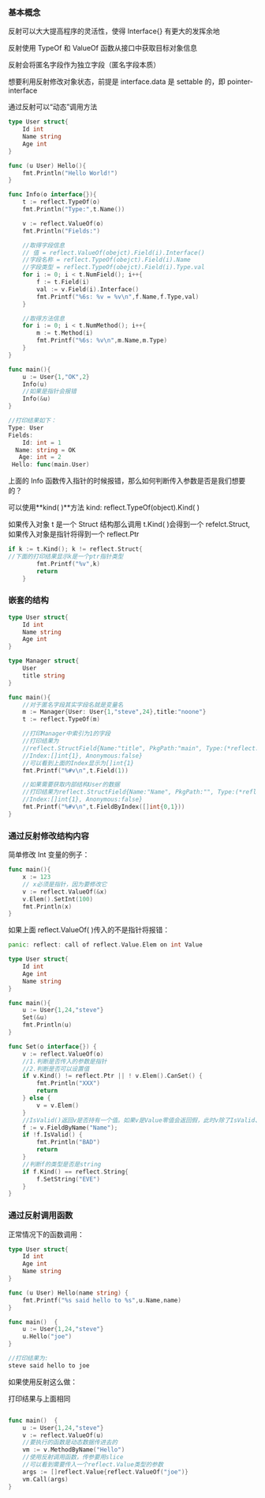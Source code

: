### 基本概念

反射可以大大提高程序的灵活性，使得 Interface{} 有更大的发挥余地

反射使用 TypeOf 和 ValueOf 函数从接口中获取目标对象信息

反射会将匿名字段作为独立字段（匿名字段本质）

想要利用反射修改对象状态，前提是 interface.data 是 settable 的，即 pointer-interface

通过反射可以“动态”调用方法

```go
type User struct{
	Id int
	Name string
	Age int
}

func (u User) Hello(){
	fmt.Println("Hello World!")
}

func Info(o interface{}){
	t := reflect.TypeOf(o)
	fmt.Println("Type:",t.Name())

	v := reflect.ValueOf(o)
	fmt.Println("Fields:")

	//取得字段信息
	// 值 = reflect.ValueOf(obejct).Field(i).Interface()
	//字段名称 = reflect.TypeOf(obejct).Field(i).Name
	//字段类型 = reflect.TypeOf(obejct).Field(i).Type.val
	for i := 0; i < t.NumField(); i++{
		f := t.Field(i)
		val := v.Field(i).Interface()
		fmt.Printf("%6s: %v = %v\n",f.Name,f.Type,val)
	}

	//取得方法信息
	for i := 0; i < t.NumMethod(); i++{
		m := t.Method(i)
		fmt.Printf("%6s: %v\n",m.Name,m.Type)
	}
}

func main(){
	u := User{1,"OK",2}
	Info(u)
	//如果是指针会报错
	Info(&u)
}

//打印结果如下：
Type: User
Fields:
    Id: int = 1
  Name: string = OK
   Age: int = 2
 Hello: func(main.User)

```

上面的 Info 函数传入指针的时候报错，那么如何判断传入参数是否是我们想要的？

可以使用**kind( )**方法 kind: reflect.TypeOf(object).Kind( )

如果传入对象 t 是一个 Struct 结构那么调用 t.Kind( )会得到一个 refelct.Struct, 如果传入对象是指针将得到一个 reflect.Ptr

```go
if k := t.Kind(); k != reflect.Struct{
//下面的打印结果显示k是一个ptr指针类型
		fmt.Printf("%v",k)
		return
	}
```

### 嵌套的结构

```go
type User struct{
	Id int
	Name string
	Age int
}

type Manager struct{
	User
	title string
}

func main(){
	//对于匿名字段其实字段名就是变量名
	m := Manager{User: User{1,"steve",24},title:"noone"}
	t := reflect.TypeOf(m)

	//打印Manager中索引为1的字段
	//打印结果为
	//reflect.StructField{Name:"title", PkgPath:"main", Type:(*reflect.rtype)(0x10b37e0), Tag:"", Offset:0x20,
	//Index:[]int{1}, Anonymous:false}
	//可以看到上面的Index显示为[]int{1}
	fmt.Printf("%#v\n",t.Field(1))

	//如果需要获取内部结构User的数据
	//打印结果为reflect.StructField{Name:"Name", PkgPath:"", Type:(*reflect.rtype)(0x10b3920), Tag:"", Offset:0x8,
	//Index:[]int{1}, Anonymous:false}
	fmt.Printf("%#v\n",t.FieldByIndex([]int{0,1}))
}
```

### 通过反射修改结构内容

简单修改 Int 变量的例子：

```go
func main(){
	x := 123
	// x必须是指针，因为要修改它
	v := reflect.ValueOf(&x)
	v.Elem().SetInt(100)
	fmt.Println(x)
}
```

如果上面 reflect.ValueOf( )传入的不是指针将报错：

```go
panic: reflect: call of reflect.Value.Elem on int Value
```

```go
type User struct{
	Id int
	Age int
	Name string
}

func main(){
	u := User{1,24,"steve"}
	Set(&u)
	fmt.Println(u)
}

func Set(o interface{}) {
	v := reflect.ValueOf(o)
	//1.判断是否传入的参数是指针
	//2.判断是否可以设置值
	if v.Kind() != reflect.Ptr || ! v.Elem().CanSet() {
		fmt.Println("XXX")
		return
	} else {
		v = v.Elem()
	}
	//IsValid()返回v是否持有一个值。如果v是Value零值会返回假，此时v除了IsValid、String、Kind之外的方法都会导	//致panic。
	f := v.FieldByName("Name");
	if !f.IsValid() {
		fmt.Println("BAD")
		return
	}
	//判断f的类型是否是string
	if f.Kind() == reflect.String{
		f.SetString("EVE")
	}
}
```

### 通过反射调用函数

正常情况下的函数调用：

```go
type User struct{
	Id int
	Age int
	Name string
}

func (u User) Hello(name string) {
	fmt.Printf("%s said hello to %s",u.Name,name)
}

func main()  {
	u := User{1,24,"steve"}
	u.Hello("joe")
}

//打印结果为:
steve said hello to joe

```

如果使用反射这么做：

打印结果与上面相同

```go

func main()  {
	u := User{1,24,"steve"}
	v := reflect.ValueOf(u)
	//要执行的函数是动态数据传进去的
	vm := v.MethodByName("Hello")
	//使用反射调用函数，传参要用slice
	//可以看到需要传入一个reflect.Value类型的参数
	args := []reflect.Value{reflect.ValueOf("joe")}
	vm.Call(args)
}
```
